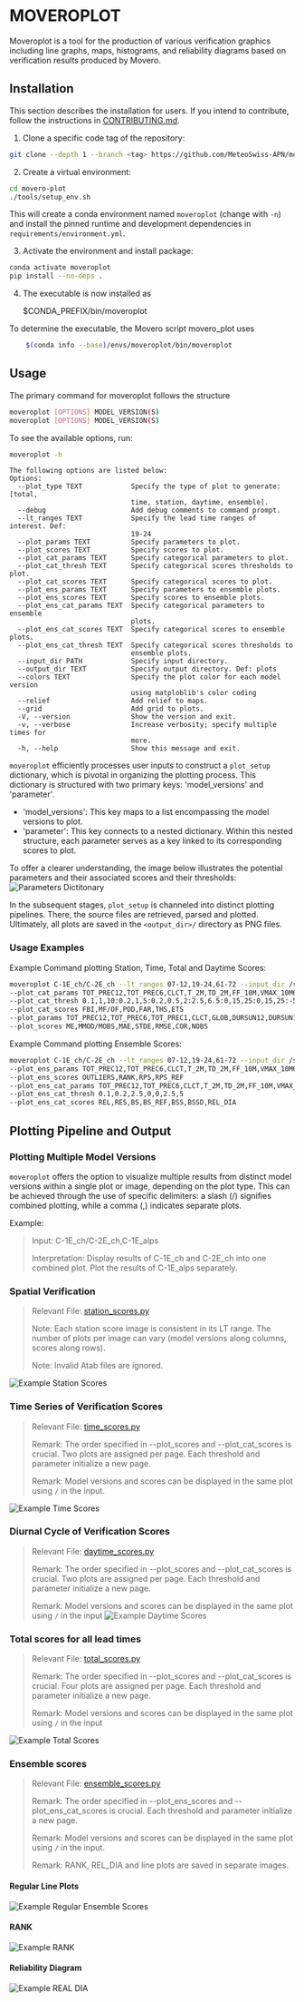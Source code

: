 # MOVEROPLOT

Moveroplot is a tool for the production of various verification graphics including line graphs, maps, histograms, and reliability diagrams
based on verification results produced by Movero.

## Installation

This section describes the installation for users. If you intend to contribute, follow the instructions in [CONTRIBUTING.md](CONTRIBUTING.md).

1. Clone a specific code tag of the repository:

```bash
git clone --depth 1 --branch <tag> https://github.com/MeteoSwiss-APN/movero-plot
```


2. Create a virtual environment:

```bash
cd movero-plot
./tools/setup_env.sh
```

This will create a conda environment named `moveroplot` (change with `-n`) and install the pinned runtime and development dependencies in `requirements/environment.yml`.

3. Activate the environment and install package:

```bash
conda activate moveroplot
pip install --no-deps .
```

4. The executable is now installed as

    $CONDA_PREFIX/bin/moveroplot

To determine the executable, the Movero script movero_plot uses

```bash
    $(conda info --base)/envs/moveroplot/bin/moveroplot
```

## Usage

The primary command for moveroplot follows the structure

```bash
moveroplot [OPTIONS] MODEL_VERSION(S)
moveroplot [OPTIONS] MODEL_VERSION(S)
```

To see the available options, run:

```bash
moveroplot -h
```

```text
The following options are listed below:
Options:
  --plot_type TEXT            Specify the type of plot to generate: [total,
                              time, station, daytime, ensemble].
  --debug                     Add debug comments to command prompt.
  --lt_ranges TEXT            Specify the lead time ranges of interest. Def:
                              19-24
  --plot_params TEXT          Specify parameters to plot.
  --plot_scores TEXT          Specify scores to plot.
  --plot_cat_params TEXT      Specify categorical parameters to plot.
  --plot_cat_thresh TEXT      Specify categorical scores thresholds to plot.
  --plot_cat_scores TEXT      Specify categorical scores to plot.
  --plot_ens_params TEXT      Specify parameters to ensemble plots.
  --plot_ens_scores TEXT      Specify scores to ensemble plots.
  --plot_ens_cat_params TEXT  Specify categorical parameters to ensemble
                              plots.
  --plot_ens_cat_scores TEXT  Specify categorical scores to ensemble plots.
  --plot_ens_cat_thresh TEXT  Specify categorical scores thresholds to
                              ensemble plots.
  --input_dir PATH            Specify input directory.
  --output_dir TEXT           Specify output directory. Def: plots
  --colors TEXT               Specify the plot color for each model version
                              using matploblib's color coding
  --relief                    Add relief to maps.
  --grid                      Add grid to plots.
  -V, --version               Show the version and exit.
  -v, --verbose               Increase verbosity; specify multiple times for
                              more.
  -h, --help                  Show this message and exit.

```

`moveroplot` efficiently processes user inputs to construct a `plot_setup` dictionary, which is pivotal in organizing the plotting process.
This dictionary is structured with two primary keys: 'model_versions' and 'parameter'.

* 'model_versions': This key maps to a list encompassing the model versions to plot.
* 'parameter': This key connects to a nested dictionary. Within this nested structure, each parameter serves as a key linked to its corresponding scores to plot.

To offer a clearer understanding, the image below illustrates the potential parameters and their associated scores and their thresholds:
![**Parameters Dictitonary**](https://i.imgur.com/kdQrufu.png)

In the subsequent stages, `plot_setup` is channeled into distinct plotting pipelines. There, the source files are retrieved, parsed and plotted.
Ultimately, all plots are saved in the `<output_dir>/` directory as PNG files.

### Usage Examples

Example Command plotting Station, Time, Total and Daytime Scores:

```bash
moveroplot C-1E_ch/C-2E_ch --lt_ranges 07-12,19-24,61-72 --input_dir /scratch/osm/movero/wd/2022s4 --plot_type station,time,daytime,total
--plot_cat_params TOT_PREC12,TOT_PREC6,CLCT,T_2M,TD_2M,FF_10M,VMAX_10M6
--plot_cat_thresh 0.1,1,10:0.2,1,5:0.2,0.5,2:2.5,6.5:0,15,25:0,15,25:-5,5,15:-5,5,15:2.5,5,10:2.5,5,10:5,12.5,20:5,12.5,20
--plot_cat_scores FBI,MF/OF,POD,FAR,THS,ETS
--plot_params TOT_PREC12,TOT_PREC6,TOT_PREC1,CLCT,GLOB,DURSUN12,DURSUN1,T_2M,T_2M_KAL,TD_2M,TD_2M_KAL,RELHUM_2M,FF_10M,FF_10M_KAL,VMAX_10M6,VMAX_10M1,DD_10M,PS,PMSL
--plot_scores ME,MMOD/MOBS,MAE,STDE,RMSE,COR,NOBS
```

Example Command plotting Ensemble Scores:

```bash
moveroplot C-1E_ch/C-2E_ch --lt_ranges 07-12,19-24,61-72 --input_dir /scratch/osm/movero/wd/2022s4 --plot_type ensemble
--plot_ens_params TOT_PREC12,TOT_PREC6,CLCT,T_2M,TD_2M,FF_10M,VMAX_10M6
--plot_ens_scores OUTLIERS,RANK,RPS,RPS_REF
--plot_ens_cat_params TOT_PREC12,TOT_PREC6,CLCT,T_2M,TD_2M,FF_10M,VMAX_10M6
--plot_ens_cat_thresh 0.1,0.2,2.5,0,0,2.5,5
--plot_ens_cat_scores REL,RES,BS,BS_REF,BSS,BSSD,REL_DIA
```

## Plotting Pipeline and Output

### Plotting Multiple Model Versions

`moveroplot` offers the option to visualize multiple results from distinct model versions within a single plot or image, depending on the plot type.
This can be achieved through the use of specific delimiters: a slash (/) signifies combined plotting, while a comma (,) indicates separate plots.

Example:
> Input: C-1E_ch/C-2E_ch,C-1E_alps
>
> Interpretation: Display results of C-1E_ch and C-2E_ch into one combined plot.
> Plot the results of C-1E_alps separately.

### Spatial Verification
>
> Relevant File: [station_scores.py](src/moveroplot/station_scores.py)
>
> Note: Each station score image is consistent in its LT range.
> The number of plots per image can vary (model versions along columns, scores along rows).
>
> Note: Invalid Atab files are ignored.

![**Example Station Scores**](img/station_scores_example.png)

### Time Series of Verification Scores
>
> Relevant File: [time_scores.py](src/moveroplot/time_scores.py)
>
> Remark: The order specified in --plot_scores and --plot_cat_scores is crucial. Two plots are assigned per page. Each threshold and parameter initialize a new page.
>
> Remark: Model versions and scores can be displayed in the same plot using `/` in the input.
>
![**Example Time Scores**](img/time_scores_example.png)

### Diurnal Cycle of Verification Scores
>
> Relevant File: [daytime_scores.py](src/moveroplot/daytime_scores.py)
>
> Remark: The order specified in --plot_scores and --plot_cat_scores is crucial. Two plots are assigned per page. Each threshold and parameter initialize a new page.
>
> Remark: Model versions and scores can be displayed in the same plot using `/` in the input
![**Example Daytime Scores**](img/daytime_scores_example.png)

### Total scores for all lead times
>
> Relevant File: [total_scores.py](src/moveroplot/total_scores.py)
>
> Remark: The order specified in --plot_scores and --plot_cat_scores is crucial. Four plots are assigned per page. Each threshold and parameter initialize a new page.
>
> Remark: Model versions and scores can be displayed in the same plot using `/` in the input
>
![**Example Total Scores**](img/total_scores_example.png)

### Ensemble scores
>
> Relevant File: [ensemble_scores.py](src/moveroplot/ensemble_scores.py)
>
> Remark: The order specified in --plot_ens_scores and --plot_ens_cat_scores is crucial. Each threshold and parameter initialize a new page.
>
> Remark: Model versions and scores can be displayed in the same plot using `/` in the input.
>
> Remark: RANK, REL_DIA and line plots are saved in separate images.

#### Regular Line Plots

![**Example Regular Ensemble Scores**](img/ensemble_scores_OUTLIERS_example.png)

#### RANK

![**Example RANK**](img/ensemble_scores_RANK_example.png)

#### Reliability Diagram

![**Example REAL DIA**](img/ensemble_scores_REL_DIA_example.png)
